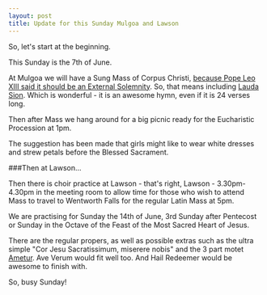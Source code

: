 ```yaml
---
layout: post
title: Update for this Sunday Mulgoa and Lawson
---
```


So, let's start at the beginning.

This Sunday is the 7th of June.

At Mulgoa we will have a Sung Mass of Corpus Christi, [because Pope Leo XIII said it should be an External Solemnity](http://wdtprs.com/blog/2013/06/external-tlm-observance-of-corpus-christi-on-sunday-yes-no/).  So, that means including [Lauda Sion](http://www.ccwatershed.org/blog/2015/jun/2/lauda-sion-translation-robert-southwell-recording/).  Which is wonderful - it is an awesome hymn, even if it is 24 verses long.

Then after Mass we hang around for a big picnic ready for the Eucharistic Procession at 1pm.

The suggestion has been made that girls might like to wear white dresses and strew petals before the Blessed Sacrament.

###Then at Lawson...

Then there is choir practice at Lawson - that's right, Lawson - 3.30pm-4.30pm in the meeting room to allow time for those who wish to attend Mass to travel to Wentworth Falls for the regular Latin Mass at 5pm.

We are practising for Sunday the 14th of June, 3rd Sunday after Pentecost or Sunday in the Octave of the Feast of the Most Sacred Heart of Jesus.

There are the regular propers, as well as possible extras such as the ultra simple "Cor Jesu Sacratissimum, miserere nobis" and the 3 part motet [Ametur](http://www.ccwatershed.org/blog/2015/jun/1/easy-3-part-motet-sacred-heart-jesus/).  Ave Verum would fit well too.  And Hail Redeemer would be awesome to finish with.

So, busy Sunday!
